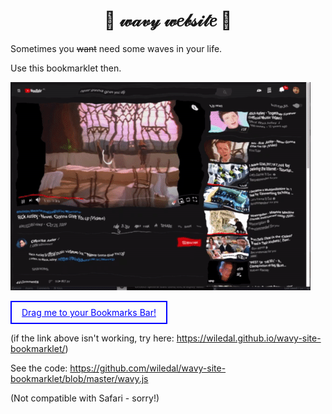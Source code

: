 <h1 align="center">🌊 𝓌𝒶𝓋𝓎 𝓌𝑒𝒷𝓈𝒾𝓉𝑒 🌊</h1>

Sometimes you ~~want~~ need some waves in your life.

Use this bookmarklet then.

![YouTube](assets/youtube.gif)

<a title="WAVY🌊" style="display: inline-block; padding: 8px 16px; border: 2px solid blue; color: blue;" href='javascript:(() => {  let dummy = document.createElement("div");  dummy.innerHTML = `    <div class="wavy__container">      <svg class="wavy__svg" width="100%" height="100%">        <filter id="wavy__filter" filterUnits="objectBoundingBox" primitiveUnits="userSpaceOnUse" color-interpolation-filters="linearRGB">        <feTurbulence type="turbulence" baseFrequency="0.003 0.004" numOctaves="5" seed="01" stitchTiles="stitch" x="0%" y="0%" width="100%" height="100%" result="wavy__turbulence2"/>        <feColorMatrix class="wavy__color-matrix" type="hueRotate" values="0" x="0%" y="0%" width="100%" height="100%" in="wavy__turbulence2" result="wavy__colormatrix"/>        <feDisplacementMap in="SourceGraphic" in2="wavy__colormatrix" scale="40" xChannelSelector="R" yChannelSelector="B" x="0%" y="0%" width="100%" height="100%" result="wavy__displacementMap2"/>      </filter>      </svg>    </div>    <style>      .wavy__svg {        position: absolute;        top: 0;        left: 0;        width: 100%;        height: 100vh;        pointer-events: none;      }      body {        filter: url("#wavy__filter");      }      .wavy__container {        position: fixed;        top: 0;        left: 0;        pointer-events: none;      }    </style>  `;  document.body.appendChild(dummy);  let val = 0;  function tick() {    requestAnimationFrame(tick);    let matrix = document.querySelector(".wavy__color-matrix");    val++;    matrix.setAttribute("values", val);  }  tick();})();'>Drag me to your Bookmarks Bar!</a>

(if the link above isn't working, try here: https://wiledal.github.io/wavy-site-bookmarklet/)

See the code:
https://github.com/wiledal/wavy-site-bookmarklet/blob/master/wavy.js


(Not compatible with Safari - sorry!)
